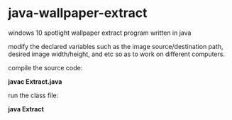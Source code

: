 # java-wallpaper-extract
windows 10 spotlight wallpaper extract program written in java

modify the declared variables such as the image source/destination path, desired image width/height, and etc so as to work on different computers.

compile the source code:

**javac Extract.java**

run the class file:

**java Extract**
